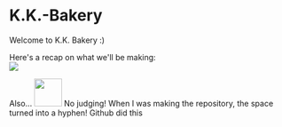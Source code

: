 # K.K.-Bakery

Welcome to K.K. Bakery :)

Here's a recap on what we'll be making:<br>
<img src="https://media2.giphy.com/media/MCAMUKtA5fmJVIrQD5/giphy.gif?cid=790b7611a82e9ea96a1d29fb9b7530689d4cdd281ec22d1c&rid=giphy.gif&ct=s">

Also... 
<img src="https://alpaca.net/wp-content/uploads/2014/11/200alpacafacetrans.png" width="50" height="50">
No judging! When I was making the repository, the space turned into a hyphen! Github did this
